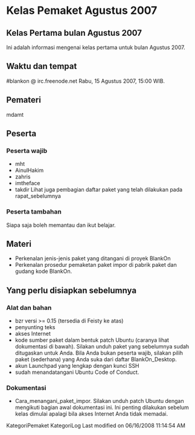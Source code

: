 # Kelas Pemaket Agustus 2007

## Kelas Pertama bulan Agustus 2007
Ini adalah informasi mengenai kelas pertama untuk bulan Agustus 2007.
## Waktu dan tempat
#blankon @ irc.freenode.net Rabu, 15 Agustus 2007, 15:00 WIB.
## Pemateri
mdamt
## Peserta
### Peserta wajib
   * mht
   * AinulHakim
   * zahris
   * imtheface
   * takdir
Lihat juga pembagian daftar paket yang telah dilakukan pada rapat_sebelumnya
### Peserta tambahan
Siapa saja boleh memantau dan ikut belajar.
## Materi
   * Perkenalan jenis-jenis paket yang ditangani di proyek BlankOn
   * Perkenalan prosedur pemaketan paket impor di pabrik paket dan gudang kode
      BlankOn.
## Yang perlu disiapkan sebelumnya
### Alat dan bahan
   * bzr versi >= 0.15 (tersedia di Feisty ke atas)
   * penyunting teks
   * akses Internet
   * kode sumber paket dalam bentuk patch Ubuntu (caranya lihat dokumentasi di
      bawah). Silakan unduh paket yang sebelumnya sudah ditugaskan untuk Anda.
      Bila Anda bukan peserta wajib, silakan pilih paket (sederhana) yang Anda
      suka dari daftar ​BlankOn_Desktop.
   * akun Launchpad yang lengkap dengan kunci SSH
   * sudah menandatangani Ubuntu Code of Conduct.
### Dokumentasi
   * Cara_menangani_paket_impor. Silakan unduh patch Ubuntu dengan mengikuti
      bagian awal dokumentasi ini. Ini penting dilakukan sebelum kelas dimulai
      apalagi bila akses Internet Anda tidak memadai.

KategoriPemaket KategoriLog
Last modified on 06/16/2008 11:14:54 AM



